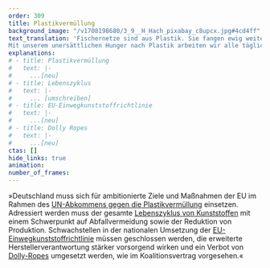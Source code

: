 ```yaml
---
order: 309
title: Plastikvermüllung
background_image: "/v1708198680/3_9__H_Hach_pixabay_c8upcx.jpg#4cd4ff"
text_translation: 'Fischernetze sind aus Plastik. Sie fangen ewig weiter, wenn sie im Meer verloren gehen. So wie unser Müll. Auch der gefährdet das Leben im Meer. 
Mit unserem unersättlichen Hunger nach Plastik arbeiten wir alle täglich an der Plastifizierung der Meere. Wegschauen ist die falsche Lösung.'
explanations:
# - title: Plastikvermüllung
#   text: |-
#     ...[neu]
# - title: Lebenszyklus
#   text: |-
#     ... [umschreiben]
# - title: EU-Einwegkunststoffrichtlinie
#   text: |-
#     ...[neu]
# - title: Dolly Ropes
#   text: |-
#     ...[neu]
ctas: []
hide_links: true
animation:
number_of_frames:
---
```

»Deutschland muss sich für ambitionierte Ziele und Maßnahmen der EU im Rahmen des [UN-Abkommens gegen die Plastikvermüllung](# "Plastikvermüllung") einsetzen. Adressiert werden muss der gesamte [Lebenszyklus von Kunststoffen](# "Lebenszyklus") mit einem Schwerpunkt auf Abfallvermeidung sowie der Reduktion von Produktion. Schwachstellen in der nationalen Umsetzung der [EU-Einwegkunststoffrichtlinie](# "EU-Einwegkunststoffrichtlinie") müssen geschlossen werden, die erweiterte Herstellerverantwortung stärker vorsorgend wirken und ein Verbot von [Dolly-Ropes](# "Dolly Ropes") umgesetzt werden, wie im Koalitionsvertrag vorgesehen.«